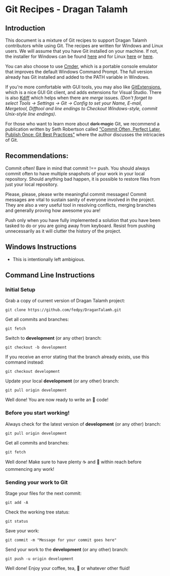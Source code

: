 # Git Recipes - Dragan Talamh

## Introduction
This document is a mixture of Git recipes to support Dragan Talamh contributors while using Git. The recipes are written for Windows and Linux users. We will assume that you have Git installed on your machine. If not, the installer for Windows can be found [here](https://git-scm.com/download/win) and for Linux [here](https://github.com/git/git) or [here](https://mirrors.edge.kernel.org/pub/software/scm/git/).

You can also choose to use [Cmder](https://cmder.net/), which is a portable console emulator that improves the default Windows Command Prompt. The full version already has Git installed and added to the PATH variable in Windows.

If you're more comfortable with GUI tools, you may also like [GitExtensions](https://github.com/gitextensions/gitextensions/releases/tag/v3.1.1), which is a nice GUI Git client, and adds extensions for Visual Studio. There is also [Kdiff](http://kdiff3.sourceforge.net/) which helps when there are _merge_ issues. _(Don't forget to select Tools -> Settings -> Git -> Config to set your Name, E-mail, Mergetool, Difftool and line endings to *Checkout Windows-style, commit Unix-style line endings*)_.

For those who want to learn more about ~~dark magic~~ Git, we recommend a publication written by Seth Robertson called ["Commit Often, Perfect Later, Publish Once: Git Best Practices"](https://sethrobertson.github.io/GitBestPractices/) where the author discusses the intricacies of Git.

## Recommendations:
Commit often! Bare in mind that commit !== push. You should always commit often to have multiple snapshots of your work in your local repository. Should anything bad happen, it is possible to restore files from just your local repository.

Please, please, please write meaningful commit messages! Commit messages are vital to sustain sanity of everyone involved in the project. They are also a very useful tool in resolving conflicts, merging branches and generally proving how awesome you are!

Push only when you have fully implemented a solution that you have been tasked to do or you are going away from keyboard. Resist from pushing unnecessarily as it will clutter the history of the project.

## Windows Instructions
- This is intentionally left ambigious.

## Command Line Instructions

### Initial Setup

Grab a copy of current version of Dragan Talamh project:
```
git clone https://github.com/fedpy/DraganTalamh.git
```

Get all commits and branches:
```
git fetch
```

Switch to **development** (or any other) branch:
```
git checkout -b development
```

If you receive an error stating that the branch already exists, use this command instead:
```
git checkout development
```

Update your local **development** (or any other) branch:
```
git pull origin development
```

Well done! You are now ready to write an :star2: code!

### Before you start working!

Always check for the latest version of **development**  (or any other) branch:
```
git pull origin development
```

Get all commits and branches:
```
git fetch
```

Well done! Make sure to have plenty :coffee: and :cake: within reach before commencing any work!

### Sending your work to Git

Stage your files for the next commit:
```
git add -A
```

Check the working tree status:
```
git status
```

Save your work:
```
git commit -m "Message for your commit goes here"
```

Send your work to the **development** (or any other) branch:
```
git push -u origin development
```

Well done! Enjoy your coffee, tea, :tropical_drink: or whatever other fluid!

